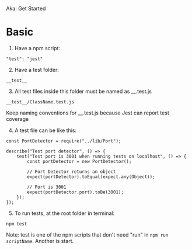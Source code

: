 Aka: Get Started
# Basic
1. Have a npm script:
```
"test": "jest"
```

2. Have a test folder:
```
__test__
```
3. All test files inside this folder must be named as __.test.js
```
__test__/ClassName.test.js
```

Keep naming conventions for __.test.js because Jest can report test coverage

4. A test file can be like this:
```
const PortDetector = require("../lib/Port");

describe("Test port detector", () => {
    test("Test port is 3001 when running tests on localhost", () => {
        const portDetector = new PortDetector();

        // Port Detector returns an object
        expect(portDetector).toEqual(expect.any(Object));

        // Port is 3001
        expect(portDetector.port).toBe(3001);
    });
});
```

5. To run tests, at the root folder in terminal:
```
npm test
```

Note: test is one of the npm scripts that don't need "run" in `npm run scriptName`. Another is start.